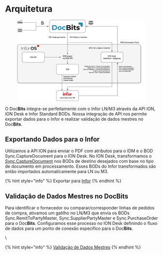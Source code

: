 # Arquitetura

<figure><img src=".gitbook/assets/DocBits_D_Doc2-Infor-1.png" alt=""><figcaption></figcaption></figure>

O Doc**Bits** integra-se perfeitamente com o Infor LN/M3 através da API ION, ION Desk e Infor Standard BODs. Nossa integração de API nos permite exportar dados para o Infor e realizar validação de dados mestres no Doc**Bits**.

## Exportando Dados para o Infor

Utilizamos a API ION para enviar o PDF com atributos para o IDM e o BOD Sync.CaptureDocument para o ION Desk. No ION Desk, transformamos o [Sync.CaptureDocument](admin-section/setup/exporting-in-docbits/) nos BODs de destino desejados com base no tipo de documento em processamento. Esses BODs do Infor transformados são então importados automaticamente para LN ou M3.

{% hint style="info" %}
Exportar para [Infor](admin-section/setup/exporting-in-docbits/exporting-to-infor/)&#x20;
{% endhint %}

## Validação de Dados Mestres no DocBits

Para identificar o fornecedor ou comparar/corresponder linhas de pedidos de compra, ativamos um gatilho no LN/M3 que envia os BODs Sync.RemitToPartyMaster, Sync.SupplierPartyMaster e Sync.PurchaseOrder para o Doc**Bits**. Configuramos esse processo no ION Desk definindo o fluxo de dados para um ponto de conexão específico para o Doc**Bits**.

\

{% hint style="info" %}
[Validação de Dados Mestres](admin-section/setup/importing-customer-master-data/)
{% endhint %}
